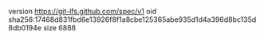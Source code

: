 version https://git-lfs.github.com/spec/v1
oid sha256:17468d831fbd6e13926f8f1a8cbe125365abe935d1d4a396d8bc135d8db0194e
size 6888
